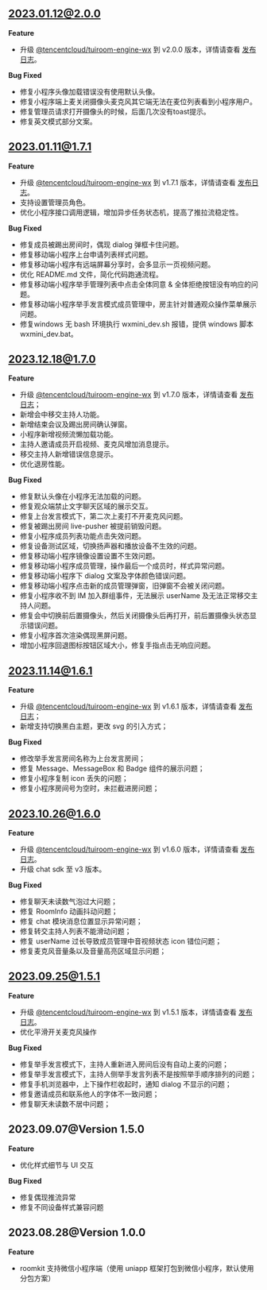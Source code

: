## 2023.01.12@2.0.0

**Feature**

- 升级 [@tencentcloud/tuiroom-engine-wx](https://www.npmjs.com/package/@tencentcloud/tuiroom-engine-wx) 到 v2.0.0 版本，详情请查看 [发布日志](https://cloud.tencent.com/document/product/1690/89361)。

**Bug Fixed**
- 修复小程序头像加载错误没有使用默认头像。
- 修复小程序端上麦关闭摄像头麦克风其它端无法在麦位列表看到小程序用户。
- 修复管理员请求打开摄像头的时候，后面几次没有toast提示。
- 修复英文模式部分文案。

## 2023.01.11@1.7.1

**Feature**

- 升级 [@tencentcloud/tuiroom-engine-wx](https://www.npmjs.com/package/@tencentcloud/tuiroom-engine-wx) 到 v1.7.1 版本，详情请查看 [发布日志](https://cloud.tencent.com/document/product/1690/89361)。
- 支持设置管理员角色。
- 优化小程序接口调用逻辑，增加异步任务状态机，提高了推拉流稳定性。

**Bug Fixed**
- 修复成员被踢出房间时，偶现 dialog 弹框卡住问题。
- 修复移动端小程序上台申请列表样式问题。
- 修复移动端小程序有远端屏幕分享时，会多显示一页视频问题。
- 优化 README.md 文件，简化代码跑通流程。
- 修复移动端小程序举手管理列表中点击全体同意 & 全体拒绝按钮没有响应的问题。
- 修复移动端小程序举手发言模式成员管理中，房主针对普通观众操作菜单展示问题。
- 修复windows 无 bash 环境执行 wxmini_dev.sh 报错，提供 windows 脚本 wxmini_dev.bat。

## 2023.12.18@1.7.0

**Feature**

- 升级 [@tencentcloud/tuiroom-engine-wx](https://www.npmjs.com/package/@tencentcloud/tuiroom-engine-wx) 到 v1.7.0 版本，详情请查看 [发布日志](https://cloud.tencent.com/document/product/1690/89361)；
- 新增会中移交主持人功能。
- 新增结束会议及踢出房间确认弹窗。
- 小程序新增视频流懒加载功能。
- 主持人邀请成员开启视频、麦克风增加消息提示。
- 移交主持人新增错误信息提示。
- 优化退房性能。

**Bug Fixed**

- 修复默认头像在小程序无法加载的问题。
- 修复观众端禁止文字聊天区域的展示交互。
- 修复上台发言模式下，第二次上麦打不开麦克风问题。
- 修复被踢出房间 live-pusher 被提前销毁问题。
- 修复小程序成员列表功能点击失效问题。
- 修复设备测试区域，切换扬声器和播放设备不生效的问题。
- 修复移动端小程序镜像设置设置不生效问题。
- 修复移动端小程序成员管理，操作最后一个成员时，样式异常问题。
- 修复移动端小程序下 dialog 文案及字体颜色错误问题。
- 修复移动端小程序点击新的成员管理弹窗，旧弹窗不会被关闭问题。
- 修复小程序收不到 IM 加入群组事件，无法展示 userName 及无法正常移交主持人问题。
- 修复会中切换前后置摄像头，然后关闭摄像头后再打开，前后置摄像头状态显示错误问题。
- 修复小程序首次渲染偶现黑屏问题。
- 增加小程序回退图标按钮区域大小，修复手指点击无响应问题。

## 2023.11.14@1.6.1

**Feature**

- 升级 [@tencentcloud/tuiroom-engine-wx](https://www.npmjs.com/package/@tencentcloud/tuiroom-engine-wx) 到 v1.6.1 版本，详情请查看 [发布日志](https://cloud.tencent.com/document/product/1690/89361)；
- 新增支持切换黑白主题，更改 svg 的引入方式；

**Bug Fixed**

- 修改举手发言房间名称为上台发言房间；
- 修复 Message、MessageBox 和 Badge 组件的展示问题；
- 修复小程序复制 icon 丢失的问题；
- 修复小程序房间号为空时，未拦截进房问题；

## 2023.10.26@1.6.0

**Feature**
- 升级 [@tencentcloud/tuiroom-engine-wx](https://www.npmjs.com/package/@tencentcloud/tuiroom-engine-js) 到 v1.6.0 版本，详情请查看 [发布日志](https://cloud.tencent.com/document/product/1690/89361)。
- 升级 chat sdk 至 v3 版本。

**Bug Fixed**
- 修复聊天未读数气泡过大问题；
- 修复 RoomInfo 动画抖动问题；
- 修复 chat 模块消息位置显示异常问题；
- 修复转交主持人列表不能滑动问题；
- 修复 userName 过长导致成员管理中音视频状态 icon 错位问题；
- 修复麦克风音量条以及音量高亮区域显示问题；

## 2023.09.25@1.5.1

**Feature**
- 升级 [@tencentcloud/tuiroom-engine-wx](https://www.npmjs.com/package/@tencentcloud/tuiroom-engine-wx) 到 v1.5.1 版本，详情请查看 [发布日志](https://cloud.tencent.com/document/product/1690/89361)。
- 优化平滑开关麦克风操作

**Bug Fixed**
- 修复举手发言模式下，主持人重新进入房间后没有自动上麦的问题；
- 修复举手发言模式下，主持人侧举手发言列表不是按照举手顺序排列的问题；
- 修复手机浏览器中，上下操作栏收起时，通知 dialog 不显示的问题；
- 修复邀请成员和联系他人的字体不一致问题；
- 修复聊天未读数不居中问题；

## 2023.09.07@Version 1.5.0

**Feature**

- 优化样式细节与 UI 交互

**Bug Fixed**

- 修复偶现推流异常
- 修复不同设备样式兼容问题

## 2023.08.28@Version 1.0.0

**Feature**

- roomkit 支持微信小程序端（使用 uniapp 框架打包到微信小程序，默认使用分包方案）